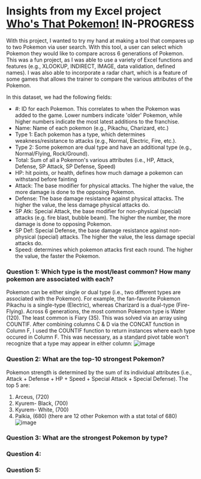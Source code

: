 # Insights from my Excel project [Who's That Pokemon!](xx) IN-PROGRESS


With this project, I wanted to try my hand at making a tool that compares up to two Pokemon via user search. With this tool, a user can select which Pokemon they would like to compare across 6 generations of Pokemon. This was a fun project, as I was able to use a variety of Excel functions and features (e.g., XLOOKUP, INDIRECT, IMAGE, data validation, defined names). I was also able to incorporate a radar chart, which is a feature of some games that allows the trainer to compare the various attributes of the Pokemon.

In this dataset, we had the following fields:
* #: ID for each Pokemon. This correlates to when the Pokemon was added to the game. Lower numbers indicate 'older' Pokemon, while higher numbers indicate the most latest additions to the franchise.
* Name: Name of each pokemon (e.g., Pikachu, Charizard, etc.)
* Type 1: Each pokemon has a type, which determines weakness/resistance to attacks (e.g., Normal, Electric, Fire, etc.).
* Type 2: Some pokemon are dual type and have an additional type (e.g., Normal/Flying, Rock/Ground).
* Total: Sum of all a Pokemon's various attributes (i.e., HP, Attack, Defense, SP Attack, SP Defense, Speed)
* HP: hit points, or health, defines how much damage a pokemon can withstand before fainting
* Attack: The base modifier for physical attacks. The higher the value, the more damage is done to the opposing Pokemon.
* Defense: The base damage resistance against physical attacks. The higher the value, the less damage physical attacks do. 
* SP Atk: Special Attack, the base modifier for non-physical (special) attacks (e.g. fire blast, bubble beam). The higher the number, the more damage is done to opposing Pokemon.
* SP Def: Special Defense, the base damage resistance against non-physical (special) attacks. The higher the value, the less damage special attacks do.
* Speed: determines which pokemon attacks first each round. The higher the value, the faster the Pokemon.

### Question 1: Which type is the most/least common? How many pokemon are associated with each?

Pokemon can be either single or dual type (i.e., two different types are associated with the Pokemon). For example, the fan-favorite Pokemon Pikachu is a single-type (Electric), whereas Charizard is a dual-type (Fire-Flying). Across 6 generations, the most common Pokemon type is Water (120). The least common is Fiary (35). This was solved via an array using COUNTIF. After combining columns C & D via the CONCAT function in Column F, I used the COUNTIF function to return instances where each type occured in Column F. This was necessary, as a standard pivot table won't recognize that a type may appear in either column: 
![image](https://github.com/user-attachments/assets/2366b372-204f-41d7-acb0-58e2c35feecc)



### Question 2: What are the top-10 strongest Pokemon?

Pokemon strength is determined by the sum of its individual attributes (i.e., Attack + Defense + HP + Speed + Special Attack + Special Defense). The top 5 are:
  1. Arceus, (720)
  2. Kyurem- Black, (700)
  3. Kyurem- White, (700)
  4. Palkia, (680) (there are 12 other Pokemon with a stat total of 680)
![image](https://github.com/user-attachments/assets/ba988be7-4013-4091-beb6-38879fe45f6d)



### Question 3: What are the strongest Pokemon by type?


### Question 4: 


### Question 5: 

